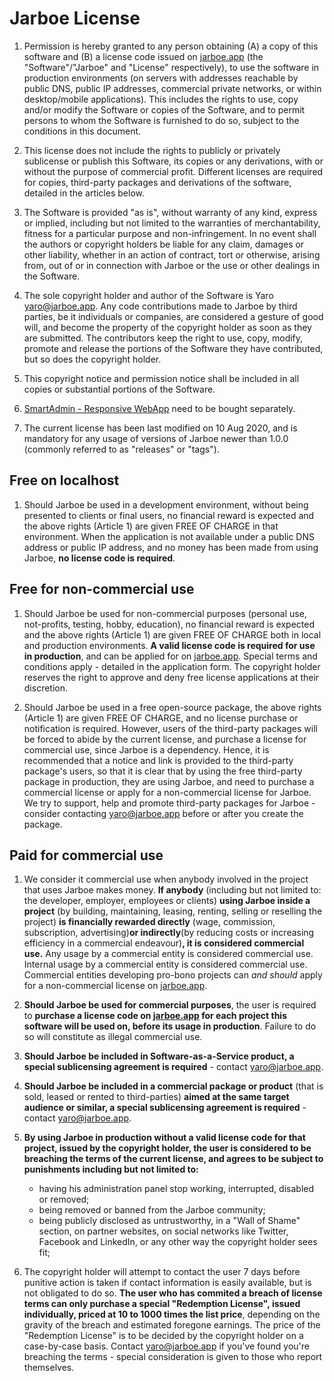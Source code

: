 # Jarboe License


1. Permission is hereby granted to any person obtaining (A) a copy of this software and (B) a license code issued on [jarboe.app](https://jarboe.app) (the "Software"/"Jarboe" and "License" respectively), to use the software in production environments (on servers with addresses reachable by public DNS, public IP addresses, commercial private networks, or within desktop/mobile applications). This includes the rights to use, copy and/or modify the Software or copies of the Software, and to permit persons to whom the Software is furnished to do so, subject to the conditions in this document.

2. This license does not include the rights to publicly or privately sublicense or publish this Software, its copies or any derivations, with or without the purpose of commercial profit. Different licenses are required for copies, third-party packages and derivations of the software, detailed in the articles below.

3. The Software is provided "as is", without warranty of any kind, express or implied, including but not limited to the warranties of merchantability, fitness for a particular purpose and non-infringement. In no event shall the authors or copyright holders be liable for any claim, damages or other liability, whether in an action of contract, tort or otherwise, arising from, out of or in connection with Jarboe or the use or other dealings in the Software.

4. The sole copyright holder and author of the Software is Yaro <yaro@jarboe.app>. Any code contributions made to Jarboe by third parties, be it individuals or companies, are considered a gesture of good will, and become the property of the copyright holder as soon as they are submitted. The contributors keep the right to use, copy, modify, promote and release the portions of the Software they have contributed, but so does the copyright holder.

5. This copyright notice and permission notice shall be included in all copies or substantial portions of the Software.

6. [SmartAdmin - Responsive WebApp](https://wrapbootstrap.com/theme/smartadmin-responsive-webapp-WB0573SK0) need to be bought separately.

7. The current license has been last modified on 10 Aug 2020, and is mandatory for any usage of versions of Jarboe newer than 1.0.0 (commonly referred to as "releases" or "tags").

## Free on localhost

1. Should Jarboe be used in a development environment, without being presented to clients or final users, no financial reward is expected and the above rights (Article 1) are given FREE OF CHARGE in that environment. When the application is not available under a public DNS address or public IP address, and no money has been made from using Jarboe, **no license code is required**.

## Free for non-commercial use

1. Should Jarboe be used for non-commercial purposes (personal use, not-profits, testing, hobby, education), no financial reward is expected and the above rights (Article 1) are given FREE OF CHARGE both in local and production environments. **A valid license code is required for use in production**, and can be applied for on [jarboe.app](https://jarboe.app). Special terms and conditions apply - detailed in the application form. The copyright holder reserves the right to approve and deny free license applications at their discretion.

2. Should Jarboe be used in a free open-source package, the above rights (Article 1) are given FREE OF CHARGE, and no license purchase or notification is required. However, users of the third-party packages will be forced to abide by the current license, and purchase a license for commercial use, since Jarboe is a dependency. Hence, it is recommended that a notice and link is provided to the third-party package's users, so that it is clear that by using the free third-party package in production, they are using Jarboe, and need to purchase a commercial license or apply for a non-commercial license for Jarboe. We try to support, help and promote third-party packages for Jarboe - consider contacting <yaro@jarboe.app> before or after you create the package.

## Paid for commercial use

1. We consider it commercial use when anybody involved in the project that uses Jarboe makes money. **If anybody** (including but not limited to: the developer, employer, employees or clients) **using Jarboe inside a project** (by building, maintaining, leasing, renting, selling or reselling the project) **is financially rewarded directly** (wage, commission, subscription, advertising)**or indirectly**(by reducing costs or increasing efficiency in a commercial endeavour)**, it is considered commercial use.** Any usage by a commercial entity is considered commercial use. Internal usage by a commercial entity is considered commercial use. Commercial entities developing pro-bono projects can _and should_ apply for a non-commercial license on [jarboe.app](https://jarboe.app).

2. **Should Jarboe be used for commercial purposes**, the user is required to **purchase a license code on [jarboe.app](https://jarboe.app) for each project this software will be used on, before its usage in production**. Failure to do so will constitute as illegal commercial use.

3. **Should Jarboe be included in Software-as-a-Service product, a special sublicensing agreement is required** - contact <yaro@jarboe.app>.

4. **Should Jarboe be included in a commercial package or product** (that is sold, leased or rented to third-parties) **aimed at the same target audience or similar, a special sublicensing agreement is required** - contact <yaro@jarboe.app>.

5. **By using Jarboe in production without a valid license code for that project, issued by the copyright holder, the user is considered to be breaching the terms of the current license, and agrees to be subject to punishments including but not limited to:**
    - having his administration panel stop working, interrupted, disabled or removed;
    - being removed or banned from the Jarboe community;
    - being publicly disclosed as untrustworthy, in a "Wall of Shame" section, on partner websites, on social networks like Twitter, Facebook and LinkedIn, or any other way the copyright holder sees fit;

6. The copyright holder will attempt to contact the user 7 days before punitive action is taken if contact information is easily available, but is not obligated to do so. **The user who has commited a breach of license terms can only purchase a special "Redemption License", issued individually, priced at 10 to 1000 times the list price**, depending on the gravity of the breach and estimated foregone earnings. The price of the "Redemption License" is to be decided by the copyright holder on a case-by-case basis. Contact <yaro@jarboe.app> if you've found you're breaching the terms - special consideration is given to those who report themselves.
